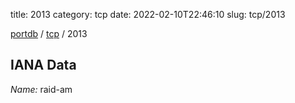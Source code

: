 title: 2013
category: tcp
date: 2022-02-10T22:46:10
slug: tcp/2013

[portdb](/) / [tcp](/category/tcp.html) / 2013


## IANA Data

_Name:_ raid-am


